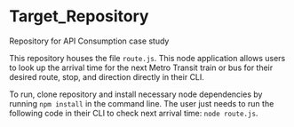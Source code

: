 # Target_Repository
Repository for API Consumption case study

This repository houses the file `route.js`. This node application allows users to look up the arrival time for the next Metro Transit train or bus for their desired route, stop, and direction directly in their CLI.

To run, clone repository and install necessary node dependencies by running `npm install` in the command line. The user just needs to run the following code in their CLI to check next arrival time: `node route.js`. 


